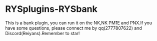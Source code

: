 # RYSplugins-RYSbank
This is a bank plugin, you can run it on the NK,NK PM1E and PNX.If you have some questions, please connect me by qq(2777807622) and Discord(Reiyans).Remember to star!
